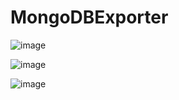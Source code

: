 # MongoDBExporter
 
![image](https://user-images.githubusercontent.com/48297101/138365597-bf5b8f20-cad2-47a3-a502-f843763506c1.png) 

![image](https://user-images.githubusercontent.com/48297101/138365636-0d336b04-6e0e-4476-b7ec-26d0b502b7dc.png)

![image](https://user-images.githubusercontent.com/48297101/138365872-9a52c9bb-587d-4c34-a3f5-9e3c1912e61a.png)

